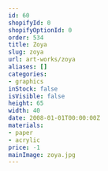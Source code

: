 ```yaml
---
id: 60
shopifyId: 0
shopifyOptionId: 0
order: 534
title: Zoya
slug: zoya
url: art-works/zoya
aliases: []
categories:
- graphics
inStock: false
isVisible: false
height: 65
width: 40
date: 2008-01-01T00:00:00Z
materials:
- paper
- acrylic
price: -1
mainImage: zoya.jpg
---
```

